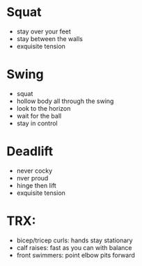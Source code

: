 # Squat
- stay over your feet
- stay between the walls
- exquisite tension

# Swing
- squat 
- hollow body all through the swing
- look to the horizon
- wait for the ball
- stay in control

# Deadlift
- never cocky
- nver proud
- hinge then lift
- exquisite tension

# TRX:
- bicep/tricep curls: hands stay stationary
- calf raises: fast as you can with balance
- front swimmers: point elbow pits forward
